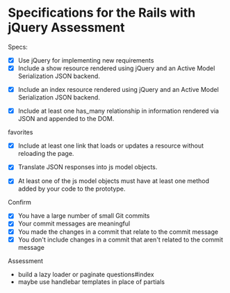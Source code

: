 # Specifications for the Rails with jQuery Assessment

Specs:
- [x] Use jQuery for implementing new requirements
- [x] Include a show resource rendered using jQuery and an Active Model Serialization JSON backend.
<!-- click to show more of truncated answer -->
- [x] Include an index resource rendered using jQuery and an Active Model Serialization JSON backend.
<!-- found it more appropriate to render partials using jQuery for index resources -->
- [x] Include at least one has_many relationship in information rendered via JSON and appended to the DOM.
<!-- answers has_many upvotes; questions has_many favorites and answers -->
favorites
- [x] Include at least one link that loads or updates a resource without reloading the page.
<!-- eliminated answers new and edit view using buttons to show answer form in question show -->
- [x] Translate JSON responses into js model objects.
<!-- see favorites.js  -->
- [x] At least one of the js model objects must have at least one method added by your code to the prototype.
<!-- see favorites.js -->

Confirm
- [x] You have a large number of small Git commits
- [x] Your commit messages are meaningful
- [x] You made the changes in a commit that relate to the commit message
- [x] You don't include changes in a commit that aren't related to the commit message 
<!-- I could have done better with this one -->


Assessment
- build a lazy loader or paginate questions#index
- maybe use handlebar templates in place of partials